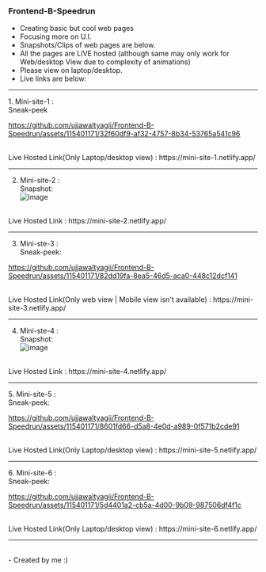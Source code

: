### Frontend-B-Speedrun
- Creating basic but cool web pages
- Focusing more on U.I.
- Snapshots/Clips of web pages are below.
- All the pages are LIVE hosted (although same may only work for Web/desktop View due to complexity of animations)
- Please view on laptop/desktop.
- Live links are below:
<hr>
1. Mini-site-1 : 
   <br>
   Sneak-peek
   <br>

https://github.com/ujjawaltyagii/Frontend-B-Speedrun/assets/115401171/32f60df9-af32-4757-8b34-53765a541c96


<br>
   Live Hosted Link(Only Laptop/desktop view) : https://mini-site-1.netlify.app/
<br><hr>
   
2. Mini-site-2 : 
   <br>Snapshot:
   <br>
   ![image](https://github.com/ujjawaltyagii/Frontend-B-Speedrun/assets/115401171/53c019a1-18fb-4d9d-9f8c-1a629e5d1a7d)
<br>
   Live Hosted Link : https://mini-site-2.netlify.app/
   <br><hr>

3. Mini-ste-3 : 
   <br>Sneak-peek:
   <br>

https://github.com/ujjawaltyagii/Frontend-B-Speedrun/assets/115401171/82dd19fa-8ea5-46d5-aca0-448c12dcf141


<br>
   Live Hosted Link(Only web view | Mobile view isn't available) : https://mini-site-3.netlify.app/
   <br><hr>

   

4. Mini-ste-4 : 
   <br>Snapshot:
   <br>
   ![image](https://github.com/ujjawaltyagii/Frontend-B-Speedrun/assets/115401171/d1645d6f-c68b-4090-8904-32fa4621c972)

<br>
   Live Hosted Link : https://mini-site-4.netlify.app/
   <br>
   <hr>
5. Mini-site-5 :
   <br> 
   Sneak-peek:
   <br>
   


https://github.com/ujjawaltyagii/Frontend-B-Speedrun/assets/115401171/8601fd66-d5a8-4e0d-a989-0f571b2cde91




   <br>
   Live Hosted Link(Only Laptop/desktop view) : https://mini-site-5.netlify.app/ 
<br>   
<hr>
6. Mini-site-6 : 
   <br>
   Sneak-peek:
   <br>


https://github.com/ujjawaltyagii/Frontend-B-Speedrun/assets/115401171/5d4401a2-cb5a-4d00-9b09-987506df4f1c





<br>
   Live Hosted Link(Only Laptop/desktop view) : https://mini-site-6.netlify.app/
<br><hr>

<br>
- Created by me :)
